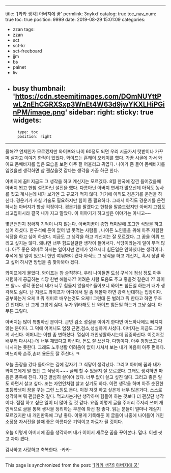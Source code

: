 
---
title: '[카카 생각] 아버지에 꿈'
permlink: 3nykxf
catalog: true
toc_nav_num: true
toc: true
position: 9999
date: 2019-08-29 15:01:09
categories:
- zzan
tags:
- zzan
- sct
- sct-kr
- sct-freeboard
- jjm
- bs
- palnet
- liv
- busy
thumbnail: 'https://cdn.steemitimages.com/DQmNUYttPwL2nEhCGRXSxp3WnEt4W63d9jwYKXLHiPGinPM/image.png'
sidebar:
    right:
        sticky: true
widgets:
    -
        type: toc
        position: right
---


올해??  언제인가 모르겠지만 와이프와 나이 60정도 되면 우리 시골가서 텃밭이나 가꾸며 살자고 이야기 한적이 있었다. 와이프는 흔쾌이 오케이를 했다. 가끔 시골에 가서 와이프 몸빼바지를 입은 모습을 보면 아주 잘 어울리고 귀엽다.  나이가 좀 들어 몸빼바지를 입었을땐 생각하면 참 괜찮을것 같다는 생각을 가끔 하곤 한다. 

아버지에 꿈!! 지금도 그 생각을 하고 계신지는 모르겠다. 8월 한국에 잠깐 들어갔을때 아버지 뵙고 한참 설전아닌 설전을 했다.  다름아닌 아버지 연세가 많으신데 아직도 농사를 짓고 계시는데 내가 보기엔 그 규모가 적지 않다. 거기에 아직도 경운기를 운전을 하신다. 경운기가 사실 기술도 필요하지만 힘이 좀 필요하다. 그래서 아직도 경운기를 운전하시는 아버지가 항상 걱정이다.  경운기를 팔겠다고 한참을 말씀드렸지만 아버지 고집도 쇠고집이시라 결국 내가 지고 말았다. 이 이야기가 하고싶은 이야기는 아니고~~

몇년전인지 정확히 기억이 나지 않는다. 아버지꿈이 종합 터미널에 조그만 식당을 하고 싶어 하셨다. 한구석에 돈이 없어 밥 못먹는 사람들 , 나이든 노인들을 위해 아주 저렴한 식당을 하고 싶어 하셨다.  지금도 그 생각을 하고 계신지는 잘 모르겠다.  그 꿈을 이뤄 드리고 싶지는 않다. 왜냐면 너무 힘드실걸란 생각이 들어서다. 식당이라는게 일이 무척 많다. 아주 좋은 의미로 하시는 일이지만 연세가 있으시니 힘든일은 안하셨다는 생각이다.  추석에 뵐 일이 있으니 한번 여쭤봐야 겠다.아직도 그 생각을 하고 계신지,, 혹시 정말 하고 싶어 하시면 방법을 좀 찿아봐야 겠다.

와이프에게 물었다. 와이프는 참 솔직하다. 우리 나이들면  도심 구석에 점심 정도 아주 저렴하게 공급하는 식당 한번 해볼까??  어려운 사람  도움도 주고 좋을것 같은데 ??  와이프 왈~~ 생각 좋은데 내가 너무 힘들지 않을까? 들어보니 와이프 힘든일 하는거 내가 생각해도 싫다. 난 지금도 와이프가 어디에서 일 좀 해볼까 하면 강력 반대하는 입장이다. 공부하는거 오케 !! 뭐 취미로 배우는것도 오케!! 그런대 돈 벌려고 뭐 한다고 하면 무조건 반대다. 난 그게 그렇게 싫다. 누가 뭐라해도 난 와이프 힘든일 하는거 그냥 싫다. 아무튼 그렇다. 

아버지는 많이 특별하신 분이다. 근면 검소 성실을 이야기 한다면 어느하나에도 빠지지 않는 분이다. 그 덕에 어머니도 엄청 근면,검소,성실하게 사셨다.  아버지는 지금도 그렇게 사신다. 어머니는 이젠 좀 변하셨다. 열심이 개인생활하시는데 집중하신다. 이것저것  배우러 다시시는데 너무 재밌다고 하신다. 돈도 잘  쓰신다. 다행이다. 아주 펑펑쓰고 다니시지는 못한다. 그래도 노후생활 어려움이 없이 사셔서 보는 내가 마음이 아주 편하다. 며느리와 손주,손녀  용돈도 잘 주신다. ㅋ  

오늘 출장을 갔다 돌아오는 길에 갑자기 그 식당이 생각났다. 그리고 아버에 꿈과 내가 와이프에게 말 했던 그 식당이~~~ 글쎄 할 수 있을지 잘 모르겠다. 그래도 생각하면 마음은 풍족해 진다. 지금 열심히 살아야 겠다. 너무 없이 살고 싶진 않다. 그리고 좋은 일도 하면서 살고 싶다. 또는 자연인처럼 살고 싶기도 하다. 이런 생각을 하며 아주 순진한 초등학생이 꿈을 꾸는 그런 느낌도 든다. 이것 저것 하고 싶은게 너무 많은거다. 스스로 생각하며 뭐 괜찮은것 같다. 먹고사는거만 생각하며 힘들어 하는 것보다 더 괜찮단 생각이다.  점점 하고 싶은 일이 더 많아 질 것 같다.  요즘 이렇게 글을 주저리 주저리 쓰며 개인적으로 글을 통해 생각을 정리하는 부분에 봐선 참 좋다.  읽는 분들이 얼마나 계실지 모르겠지만 내 개인만족에 그냥 좋다. 이렇게  기록해둔 이 글들이 나중에 나이들어 개인 소장용 자서전을 쓸때 좋은 아름다운 기억이고 자료가 될 것이다. 

오늘 이렇게 아버지에 꿈을 생각하며 내가 이어서 새로운 꿈을 꾸어본다. 덥다. 이젠 씻고 자야 겠다. 

감사하고 사랑하고 축복한다. -카카-

- - -

This page is synchronized from the post: ['[카카 생각] 아버지에 꿈'](https://steemit.com/@kibumh/3nykxf)
